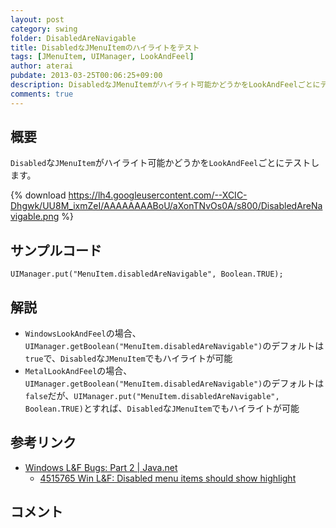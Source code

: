 ```yaml
---
layout: post
category: swing
folder: DisabledAreNavigable
title: DisabledなJMenuItemのハイライトをテスト
tags: [JMenuItem, UIManager, LookAndFeel]
author: aterai
pubdate: 2013-03-25T00:06:25+09:00
description: DisabledなJMenuItemがハイライト可能かどうかをLookAndFeelごとにテストします。
comments: true
---
```

## 概要
`Disabled`な`JMenuItem`がハイライト可能かどうかを`LookAndFeel`ごとにテストします。

{% download https://lh4.googleusercontent.com/--XCIC-Dhgwk/UU8M_ixmZeI/AAAAAAAABoU/aXonTNvOs0A/s800/DisabledAreNavigable.png %}

## サンプルコード
<pre class="prettyprint"><code>UIManager.put("MenuItem.disabledAreNavigable", Boolean.TRUE);
</code></pre>

## 解説
- `WindowsLookAndFeel`の場合、`UIManager.getBoolean("MenuItem.disabledAreNavigable")`のデフォルトは`true`で、`Disabled`な`JMenuItem`でもハイライトが可能
- `MetalLookAndFeel`の場合、`UIManager.getBoolean("MenuItem.disabledAreNavigable")`のデフォルトは`false`だが、`UIManager.put("MenuItem.disabledAreNavigable", Boolean.TRUE)`とすれば、`Disabled`な`JMenuItem`でもハイライトが可能

<!-- dummy comment line for breaking list -->

## 参考リンク
- [Windows L&F Bugs: Part 2 | Java.net](http://weblogs.java.net/blog/joshy/archive/2006/08/windows_lf_bugs.html)
    - [4515765 Win L&F: Disabled menu items should show highlight](http://bugs.java.com/bugdatabase/view_bug.do?bug_id=4515765)

<!-- dummy comment line for breaking list -->

## コメント
